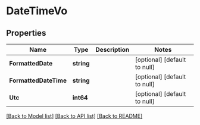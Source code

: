 # DateTimeVo

## Properties
Name | Type | Description | Notes
------------ | ------------- | ------------- | -------------
**FormattedDate** | **string** |  | [optional] [default to null]
**FormattedDateTime** | **string** |  | [optional] [default to null]
**Utc** | **int64** |  | [optional] [default to null]

[[Back to Model list]](../README.md#documentation-for-models) [[Back to API list]](../README.md#documentation-for-api-endpoints) [[Back to README]](../README.md)


